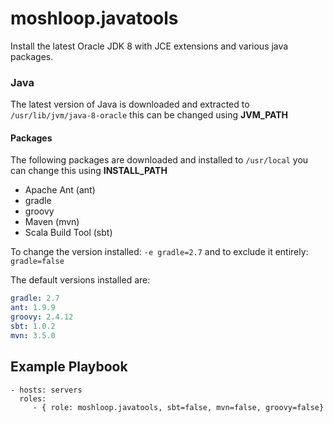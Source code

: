 moshloop.javatools
=========

Install the latest Oracle JDK 8 with JCE extensions and various java packages.

### Java

The latest version of Java is downloaded and extracted to `/usr/lib/jvm/java-8-oracle` this can be changed using **JVM_PATH**

#### Packages

The following packages are downloaded and installed to `/usr/local` you can change this using **INSTALL_PATH**

- Apache Ant (ant)
- gradle
- groovy
- Maven (mvn)
- Scala Build Tool (sbt)

To change the version installed: `-e gradle=2.7` and to exclude it entirely: `gradle=false`

The default versions installed are:

```yaml
gradle: 2.7
ant: 1.9.9
groovy: 2.4.12
sbt: 1.0.2
mvn: 3.5.0
```

Example Playbook
----------------

    - hosts: servers
      roles:
         - { role: moshloop.javatools, sbt=false, mvn=false, groovy=false}


